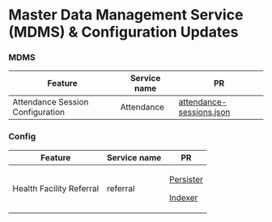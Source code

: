 # Master Data Management Service (MDMS) & Configuration Updates

### **MDMS**

| Feature                          | Service name | PR                                                                                                                                   |
| -------------------------------- | ------------ | ------------------------------------------------------------------------------------------------------------------------------------ |
| Attendance Session Configuration | ​Attendance  | ​[attendance-sessions.json](https://github.com/egovernments/egov-mdms-data/blob/UNIFIED-DEV/data/mz/health/attendance-sessions.json) |

### **Config**

| Feature                  | Service name | PR                                                                                                                                                                                                                                                                                           |
| ------------------------ | ------------ | -------------------------------------------------------------------------------------------------------------------------------------------------------------------------------------------------------------------------------------------------------------------------------------------- |
| Health Facility Referral | referral     | <p>​<a href="https://github.com/egovernments/health-campaign-config/blob/DEMO/egov-persister/referral-management-persister.yml">Persister</a></p><p><a href="https://github.com/egovernments/health-campaign-config/blob/DEMO/egov-indexer/referral-management-indexer.yml">Indexer</a>​</p> |

